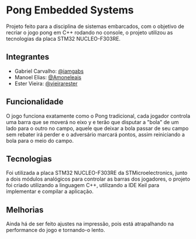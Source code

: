 
# Pong Embedded Systems

Projeto feito para a disciplina de sistemas embarcados, com o objetivo de recriar o jogo pong em C++ rodando no console, o projeto utilizou as tecnologias da placa STM32 NUCLEO-F303RE.

## Integrantes

- Gabriel Carvalho: [@iamgabs](https://github.com/iamgabs/)
- Manoel Elias: [@Amoneleais](https://github.com/Amoneleais/)
- Ester Vieira: [@vieirarester](https://github.com/vieirarester)



## Funcionalidade

O jogo  funciona exatamente como o Pong tradicional, cada jogador controla uma barra que se moverá no eixo y e terão que disputar a "bola" de um lado para o outro no campo, aquele que deixar a bola passar de seu campo sem rebater irá perder e  o adversário marcará pontos, assim reiniciando a bola para o meio do campo.
## Tecnologias

Foi utilizada a placa STM32 NUCLEO-F303RE da STMicroelectronics, junto a dois módulos analógicos para controlar as barras dos jogadores, o projeto foi criado utilizando a linguagem C++, utilizando a IDE Keil para implementar e compilar a aplicação. 
## Melhorias

Ainda há de ser feito ajustes na impressão, pois está atrapalhando na performance do jogo e tornando-o lento.
